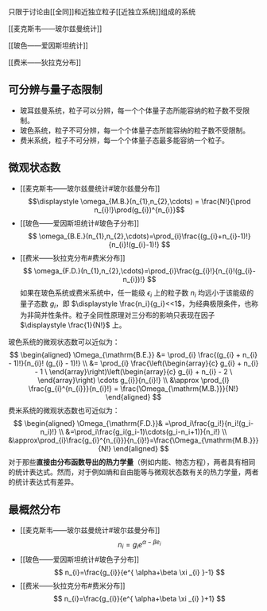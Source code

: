 只限于讨论由[[全同]]和近独立粒子[[近独立系统]]组成的系统

[[麦克斯韦——玻尔兹曼统计]]

[[玻色——爱因斯坦统计]]

[[费米——狄拉克分布]]

## 可分辨与量子态限制
- 玻耳兹曼系统，粒子可以分辨，每一个个体量子态所能容纳的粒子数不受限制。
- 玻色系统，粒子不可分辨，每一个个体量子态所能容纳的粒子数不受限制。
- 费米系统，粒子不可分辨，每一个个体量子态最多能容纳一个粒子。

## 微观状态数
- [[麦克斯韦——玻尔兹曼统计#玻尔兹曼分布]]
$$\displaystyle \omega_{M.B.}(n_{1},n_{2},\cdots) = \frac{N!}{\prod n_{i}!}\prod(g_{i})^{n_{i}}$$
- [[玻色——爱因斯坦统计#玻色子分布]]
$$
\omega_{B.E.}(n_{1},n_{2},\cdots)=\prod_{i}\frac{(g_{i}+n_{i}-1)!}{n_{i}!(g_{i}-1)!}
$$
- [[费米——狄拉克分布#费米分布]]
$$
\omega_{F.D.}(n_{1},n_{2},\cdots)=\prod_{i}\frac{g_{i}!}{n_{i}!(g_{i}-n_{i})!}
$$
如果在玻色系统或费米系统中，任一能级 $\displaystyle \epsilon _{i}$ 上的粒子数 $\displaystyle n_{i}$ 均远小于该能级的量子态数 $\displaystyle g_{i}$，即 $\displaystyle \frac{n_i}{g_i}<<1$，为经典极限条件，也称为非简并性条件。粒子全同性原理对三分布的影响只表现在因子 $\displaystyle \frac{1}{N!}$ 上。

玻色系统的微观状态数可以近似为：
$$
\begin{aligned}
\Omega_{\mathrm{B.E.}} &= \prod_{i} \frac{(g_{i} + n_{i} - 1)!}{n_{i}! (g_{i} - 1)!} \\
&= \prod_{i} \frac{\left(\begin{array}{c} g_{i} + n_{i} - 1 \ \end{array}\right)\left(\begin{array}{c} g_{i} + n_{i} - 2 \ \end{array}\right) \cdots g_{i}}{n_{i}!} \\
&\approx \prod_{l} \frac{g_{i}^{n_{i}}}{n_{i}!} = \frac{\Omega_{\mathrm{M.B.}}}{N!}
\end{aligned}
$$
费米系统的微观状态数也可近似为：
$$
\begin{aligned}
\Omega_{\mathrm{F.D.}}& =\prod_i\frac{g_i!}{n_i!(g_i-n_i)!}  \\
&=\prod_i\frac{g_i(g_i-1)\cdots(g_i-n_i+1)}{n_i!} \\
&\approx\prod_{i}\frac{g_{i}^{n_{i}}}{n_{i}!}=\frac{\Omega_{\mathrm{M.B.}}}{N!}
\end{aligned}
$$
对于那些**直接由分布函数导出的热力学量**（例如内能、物态方程），两者具有相同的统计表达式。然而，对于例如熵和自由能等与微观状态数有关的热力学量，两者的统计表达式有差异。

## 最概然分布

- [[麦克斯韦——玻尔兹曼统计#玻尔兹曼分布]]
$$
n_{i} = g_{i}e^{ \alpha-\beta e_{i} }
$$
- [[玻色——爱因斯坦统计#玻色子分布]]
$$
n_{i}=\frac{g_{i}}{e^{ \alpha+\beta \xi _{i} }-1}
$$
- [[费米——狄拉克分布#费米分布]]
$$
n_{i}=\frac{g_{i}}{e^{ \alpha+\beta \xi _{i} }+1}
$$
